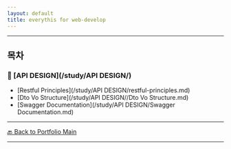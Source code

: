 ```yaml
---
layout: default
title: everythis for web-develop
---
```



---

## 목차


### 🔗 [API DESIGN](/study/API DESIGN/)
- [Restful Principles](/study/API DESIGN/restful-principles.md)
- [Dto Vo Structure](/study/API DESIGN//Dto Vo Structure.md)
- [Swagger Documentation](/study/API DESIGN/Swagger Documentation.md)
---
[🔙 Back to Portfolio Main](../index.md)

---


